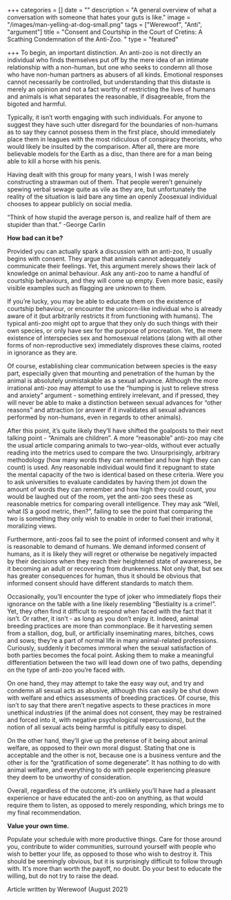 +++
categories = []
date = ""
description = "A general overview of what a conversation with someone that hates your guts is like."
image = "/images/man-yelling-at-dog-small.png"
tags = ["Werewoof", "Anti", "argument"]
title = "Consent and Courtship in the Court of Cretins: A Scathing Condemnation of the Anti-Zoo. "
type = "featured"

+++
To begin, an important distinction. An anti-zoo is not directly an individual who finds themselves put off by the mere idea of an intimate relationship with a non-human, but one who seeks to condemn all those who have non-human partners as abusers of all kinds. Emotional responses cannot necessarily be controlled, but understanding that this distaste is merely an opinion and not a fact worthy of restricting the lives of humans and animals is what separates the reasonable, if disagreeable, from the bigoted and harmful. 

Typically, it isn’t worth engaging with such individuals. For anyone to suggest they have such utter disregard for the boundaries of non-humans as to say they cannot possess them in the first place, should immediately place them in leagues with the most ridiculous of conspiracy theorists, who would likely be insulted by the comparison. After all, there are more believable models for the Earth as a disc, than there are for a man being able to kill a horse with his penis. 

Having dealt with this group for many years, I wish I was merely constructing a strawman out of them. That people weren’t genuinely spewing verbal sewage quite as vile as they are, but unfortunately the reality of the situation is laid bare any time an openly Zoosexual individual chooses to appear publicly on social media. 

“Think of how stupid the average person is, and realize half of them are stupider than that.” -George Carlin 

**How bad can it be?** 

Provided you can actually spark a discussion with an anti-zoo, It usually begins with consent. They argue that animals cannot adequately communicate their feelings. Yet, this argument merely shows their lack of knowledge on animal behaviour. Ask any anti-zoo to name a handful of courtship behaviours, and they will come up empty. Even more basic, easily visible examples such as flagging are unknown to them. 

If you’re lucky, you may be able to educate them on the existence of courtship behaviour, or encounter the unicorn-like individual who is already aware of it (but arbitrarily restricts it from functioning with humans). The typical anti-zoo might opt to argue that they only do such things with their own species, or only have sex for the purpose of procreation. Yet, the mere existence of interspecies sex and homosexual relations (along with all other forms of non-reproductive sex) immediately disproves these claims, rooted in ignorance as they are.

Of course, establishing clear communication between species is the easy part, especially given that mounting and penetration of the human by the animal is absolutely unmistakable as a sexual advance. Although the more irrational anti-zoo may attempt to use the “humping is just to relieve stress and anxiety” argument - something entirely irrelevant, and if pressed, they will never be able to make a distinction between sexual advances for “other reasons” and attraction (or answer if it invalidates all sexual advances performed by non-humans, even in regards to other animals). 

After this point, it’s quite likely they’ll have shifted the goalposts to their next talking point - “Animals are children”. A more “reasonable” anti-zoo may cite the usual article comparing animals to two-year-olds, without ever actually reading into the metrics used to compare the two. Unsurprisingly, arbitrary methodology (how many words they can remember and how high they can count) is used. Any reasonable individual would find it repugnant to state the mental capacity of the two is identical based on these criteria. Were you to ask universities to evaluate candidates by having them jot down the amount of words they can remember and how high they could count, you would be laughed out of the room, yet the anti-zoo sees these as reasonable metrics for comparing overall intelligence. They may ask “Well, what IS a good metric, then?”, failing to see the point that comparing the two is something they only wish to enable in order to fuel their irrational, moralizing views. 

Furthermore, anti-zoos fail to see the point of informed consent and why it is reasonable to demand of humans. We demand informed consent of humans, as it is likely they will regret or otherwise be negatively impacted by their decisions when they reach their heightened state of awareness, be it becoming an adult or recovering from drunkenness. Not only that, but sex has greater consequences for human, thus it should be obvious that informed consent should have different standards to match them. 

Occasionally, you’ll encounter the type of joker who immediately flops their ignorance on the table with a line likely resembling “Bestiality is a crime!”. Yet, they often find it difficult to respond when faced with the fact that it isn’t. Or rather, it isn’t - as long as you don’t enjoy it. Indeed, animal breeding practices are more than commonplace. Be it harvesting semen from a stallion, dog, bull, or artificially inseminating mares, bitches, cows and sows; they’re a part of normal life in many animal-related professions. Curiously, suddenly it becomes immoral when the sexual satisfaction of both parties becomes the focal point. Asking them to make a meaningful differentiation between the two will lead down one of two paths, depending on the type of anti-zoo you’re faced with. 

On one hand, they may attempt to take the easy way out, and try and condemn all sexual acts as abusive, although this can easily be shut down with welfare and ethics assessments of breeding practices. Of course, this isn’t to say that there aren’t negative aspects to these practices in more unethical industries (if the animal does not consent, they may be restrained and forced into it, with negative psychological repercussions), but the notion of all sexual acts being harmful is pitifully easy to dispel. 

On the other hand, they’ll give up the pretense of it being about animal welfare, as opposed to their own moral disgust. Stating that one is acceptable and the other is not, because one is a business venture and the other is for the “gratification of some degenerate”. It has nothing to do with animal welfare, and everything to do with people experiencing pleasure they deem to be unworthy of consideration. 

Overall, regardless of the outcome, it’s unlikely you’ll have had a pleasant experience or have educated the anti-zoo on anything, as that would require them to listen, as opposed to merely responding, which brings me to my final recommendation. 

**Value your own time.** 

Populate your schedule with more productive things. Care for those around you, contribute to wider communities, surround yourself with people who wish to better your life, as opposed to those who wish to destroy it. This should be seemingly obvious, but it is surprisingly difficult to follow through with. It's more than worth the payoff, no doubt. Do your best to educate the willing, but do not try to raise the dead.

Article written by Werewoof (August 2021)